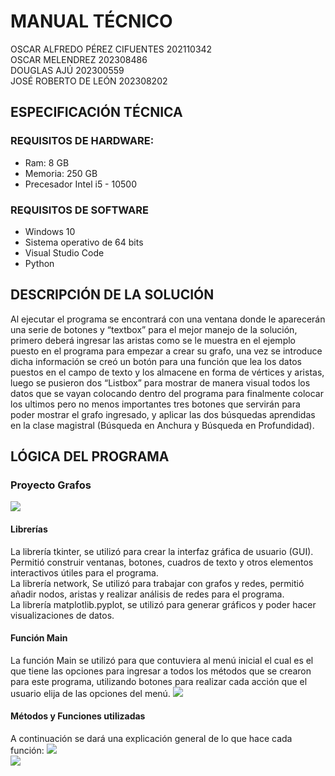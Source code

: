 # MANUAL TÉCNICO

OSCAR ALFREDO PÉREZ CIFUENTES 202110342
<br/>
OSCAR MELENDREZ 202308486
<br/>
DOUGLAS AJÚ 202300559
<br/>
JOSÉ ROBERTO DE LEÓN 202308202

## ESPECIFICACIÓN TÉCNICA
### REQUISITOS DE HARDWARE:
+ Ram: 8 GB
+ Memoria: 250 GB
+ Precesador Intel i5 - 10500
### REQUISITOS DE SOFTWARE
+ Windows 10
+ Sistema operativo de 64 bits
+ Visual Studio Code
+ Python

## DESCRIPCIÓN DE LA SOLUCIÓN

Al ejecutar el programa se encontrará con una ventana donde le
aparecerán una serie de botones y “textbox” para el mejor manejo de la
solución, primero deberá ingresar las aristas como se le muestra en el
ejemplo puesto en el programa para empezar a crear su grafo, una vez se
introduce dicha información se creó un botón para una función que lea los
datos puestos en el campo de texto y los almacene en forma de vértices y
aristas, luego se pusieron dos “Listbox” para mostrar de manera visual
todos los datos que se vayan colocando dentro del programa para
finalmente colocar los ultimos pero no menos importantes tres botones
que servirán para poder mostrar el grafo ingresado, y aplicar las dos
búsquedas aprendidas en la clase magistral (Búsqueda en Anchura y
Búsqueda en Profundidad).

## LÓGICA DEL PROGRAMA
### Proyecto Grafos
![](https://github.com/OscarMelendrez/MC2_P1_9/blob/main/Manual%20T%C3%A9cnico%20Imagenes/Librerias.JPG)
#### Librerías
La librería tkinter, se utilizó para crear la interfaz gráfica de usuario (GUI). Permitió construir ventanas, botones, cuadros de texto y otros elementos interactivos útiles para el programa.
<br/>
La librería network, Se utilizó para trabajar con grafos y redes, permitió añadir nodos, aristas y realizar análisis de redes para el programa.
<br/>
La librería matplotlib.pyplot, se utilizó para generar gráficos y poder hacer visualizaciones de datos.

#### Función Main
La función Main se utilizó para que contuviera al menú inicial el cual es el que tiene las opciones para ingresar a todos los métodos que se crearon para este programa, utilizando botones para realizar cada acción que el usuario elija de las opciones del menú.
![](https://github.com/OscarMelendrez/MC2_P1_9/blob/main/Manual%20T%C3%A9cnico%20Imagenes/Main.JPG)

#### Métodos y Funciones utilizadas
A continuación se dará una explicación general de lo que hace cada función:
![](https://github.com/OscarMelendrez/MC2_P1_9/blob/main/Manual%20T%C3%A9cnico%20Imagenes/Metodos%20y%20funciones%201.JPG)
<br/>
![](https://github.com/OscarMelendrez/MC2_P1_9/blob/main/Manual%20T%C3%A9cnico%20Imagenes/Metodos%20y%20funciones%202.JPG)